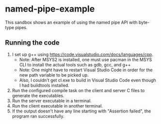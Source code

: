 # named-pipe-example

This sandbox shows an example of using the named pipe API with byte-type pipes.

## Running the code

1. I set up g++ using https://code.visualstudio.com/docs/languages/cpp.
    - Note: After MSYS2 is installed, one must use pacman in the MSYS CLI to install the actual tools such as gdb, gcc, and g++
    - Note: One might have to restart Visual Studio Code in order for the new path variable to be picked up.
    - Also, I couldn't get cl.exe to build in Visual Studio Code even though I had buildtools installed.
2. Run the configured compile task on the client and server C files to generate the executables.
3. Run the server executable in a terminal.
4. Run the client executable in another terminal.
5. If the output doesn't have any line starting with "Assertion failed", the program ran successfully.
